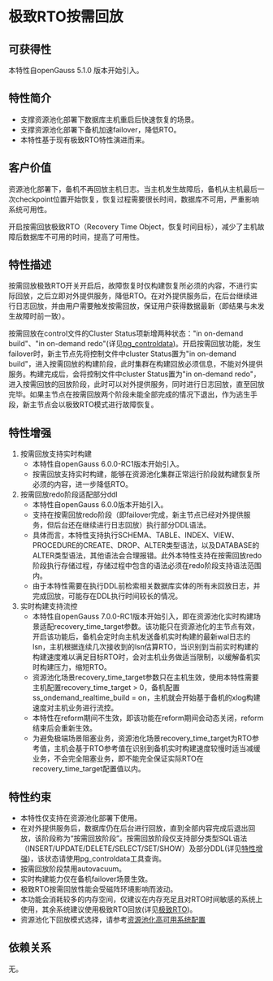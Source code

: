 # 极致RTO按需回放

## 可获得性

本特性自openGauss 5.1.0 版本开始引入。

## 特性简介

-   支撑资源池化部署下数据库主机重启后快速恢复的场景。
-   支撑资源池化部署下备机加速failover，降低RTO。
-   本特性基于现有极致RTO特性演进而来。

## 客户价值

资源池化部署下，备机不再回放主机日志。当主机发生故障后，备机从主机最后一次checkpoint位置开始恢复，恢复过程需要很长时间，数据库不可用，严重影响系统可用性。

开启按需回放极致RTO（Recovery Time Object，恢复时间目标），减少了主机故障后数据库不可用的时间，提高了可用性。

## 特性描述

按需回放极致RTO开关开启后，故障恢复时仅构建恢复所必须的内容，不进行实际回放，之后立即对外提供服务，降低RTO。在对外提供服务后，在后台继续进行日志回放，并由用户需要触发按需回放，保证用户获得数据最新（即结果与未发生故障时前一致）。

按需回放在control文件的Cluster Status项新增两种状态："in on-demand build"、"in on-demand redo"(详见[pg_controldata](../ToolandCommandReference/pg_controldata.md))。开启按需回放功能，发生failover时，新主节点先将控制文件中cluster Status置为"in on-demand build"，进入按需回放的构建阶段，此时集群在构建回放必须信息，不能对外提供服务。构建完成后，会将控制文件中cluster Status置为"in on-demand redo"，进入按需回放的回放阶段，此时可以对外提供服务，同时进行日志回放，直至回放完毕。如果主节点在按需回放两个阶段未能全部完成的情况下退出，作为逃生手段，新主节点会以极致RTO模式进行故障恢复。

## 特性增强

1. 按需回放支持实时构建
   -  本特性自openGauss 6.0.0-RC1版本开始引入。
   -  按需回放支持实时构建，能够在资源池化集群正常运行阶段就构建恢复所必须的内容，进一步降低RTO。
2. 按需回放redo阶段适配部分ddl
   -  本特性自openGauss 6.0.0版本开始引入。
   -  支持在按需回放redo阶段（即failover完成，新主节点已经对外提供服务，但后台还在继续进行日志回放）执行部分DDL语法。
   -  具体而言，本特性支持执行SCHEMA、TABLE、INDEX、VIEW、PROCEDURE的CREATE、DROP、ALTER类型语法，以及DATABASE的ALTER类型语法，其他语法会合理报错。此外本特性支持在按需回放redo阶段执行存储过程，存储过程中包含的语法必须在redo阶段支持语法范围内。
   -  由于本特性需要在执行DDL前检索相关数据库实体的所有未回放日志，并完成回放，可能存在DDL执行时间较长的情况。
3. 实时构建支持流控
   -  本特性自openGauss 7.0.0-RC1版本开始引入，即在资源池化实时构建场景适配recovery_time_target参数。该功能只在资源池化的主节点有效，开启该功能后，备机会定时向主机发送备机实时构建的最新wal日志的lsn，主机根据连续几次接收到的lsn估算RTO，当识别到当前实时构建的构建速度难以满足目标RTO时，会对主机业务做适当限制，以缓解备机实时构建压力，缩短RTO。
   -  资源池化场景recovery_time_target参数只在主机生效，使用本特性需要主机配置recovery_time_target > 0，备机配置ss_ondemand_realtime_build = on，主机就会开始基于备机的xlog构建速度对主机业务进行流控。
   -  本特性在reform期间不生效，即该功能在reform期间会动态关闭，reform结束后会重新生效。
   -  为避免极端场景阻塞业务，资源池化场景recovery_time_target为RTO参考值，主机会基于RTO参考值在识别到备机实时构建速度较慢时适当减缓业务，不会完全阻塞业务，即不能完全保证实际RTO在recovery_time_target配置值以内。

## 特性约束

-   本特性仅支持在资源池化部署下使用。
-   在对外提供服务后，数据库仍在后台进行回放，直到全部内容完成后退出回放，该阶段称为“按需回放阶段”。按需回放阶段仅支持部分类型SQL语法（INSERT/UPDATE/DELETE/SELECT/SET/SHOW）及部分DDL(详见[特性增强](../AboutopenGauss/极致RTO按需回放.md#特性增强))，该状态请使用pg_controldata工具查询。
-   按需回放阶段禁用autovacuum。
-   实时构建能力仅在备机failover场景生效。
-   极致RTO按需回放性能会受磁阵环境影响而波动。
-   本功能会消耗较多的内存空间，仅建议在内存充足且对RTO时间敏感的系统上使用，其余系统建议使用极致RTO回放(详见[极致RTO](../AboutopenGauss/极致RTO.md))。
-   资源池化下回放模式选择，请参考[资源池化高可用系统配置](../DatabaseOMGuide/资源池化高可用系统配置.md)

## 依赖关系

无。


